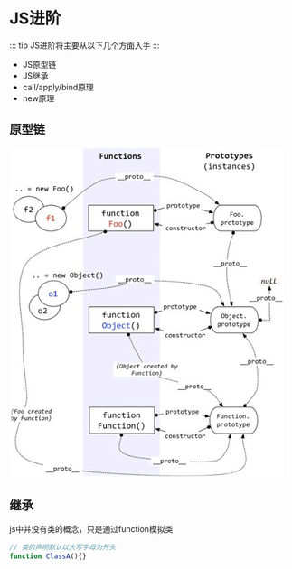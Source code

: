 # JS进阶
::: tip
JS进阶将主要从以下几个方面入手
:::
- JS原型链
- JS继承
- call/apply/bind原理
- new原理


## 原型链
![原型链](./jsproto.png)

## 继承
js中并没有类的概念，只是通过function模拟类
``` js
// 类的声明默认以大写字母为开头
function ClassA(){}
```
